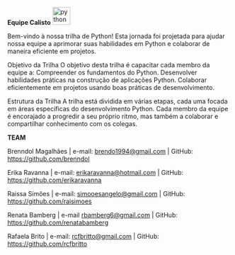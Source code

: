  **Equipe Calisto** </font><img src="https://cdn.jsdelivr.net/gh/devicons/devicon/icons/python/python-original.svg" height="40" alt="python logo"  />
  <img width="12" />
  
 


Bem-vindo à nossa trilha de Python! Esta jornada foi projetada para ajudar nossa equipe a aprimorar suas habilidades em Python e colaborar de maneira eficiente em projetos. 

Objetivo da Trilha
O objetivo desta trilha é capacitar cada membro da equipe a:
Compreender os fundamentos do Python.
Desenvolver habilidades práticas na construção de aplicações Python.
Colaborar eficientemente em projetos usando boas práticas de desenvolvimento.

Estrutura da Trilha
A trilha está dividida em várias etapas, cada uma focada em áreas específicas do desenvolvimento Python. Cada membro da equipe é encorajado a progredir a seu próprio ritmo, mas também a colaborar e compartilhar conhecimento com os colegas.


**TEAM**

Brenndol Magalhães | e-mail: brendo1994@gmail.com | GitHub: https://github.com/brenndol

Erika Ravanna | e-mail: erikaravanna@hotmail.com | GitHub: https://github.com/erikaravanna

Raissa Simôes | e-mail: simooesangelo@gmail.com | GitHub: https://github.com/raisimoes

Renata Bamberg | e-mail rbamberg6@gmail.com | GitHub: https://github.com/renatabamberg

Rafaela Brito | e-mail: rcfbritto@gmail.com | GitHub: https://github.com/rcfbritto
